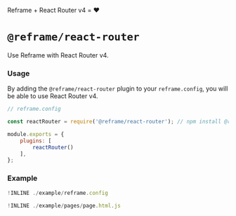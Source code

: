 Reframe + React Router v4 = :heart:

# `@reframe/react-router`

Use Reframe with React Router v4.

### Usage

By adding the `@reframe/react-router` plugin to your `reframe.config`, you will be able to use React Router v4.

~~~js
// reframe.config

const reactRouter = require('@reframe/react-router'); // npm install @reframe/react-router

module.exports = {
    plugins: [
        reactRouter()
    ],
};
~~~

### Example

~~~js
!INLINE ./example/reframe.config
~~~

~~~js
!INLINE ./example/pages/page.html.js
~~~
